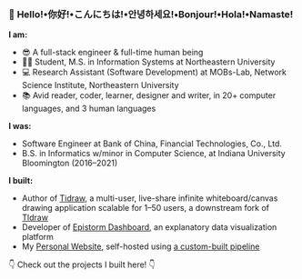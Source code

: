 ### 👋 **Hello!**•**你好!**•**こんにちは!**•**안녕하세요!**•**Bonjour!**•**Hola!**•**Namaste!** 

__I am:__
- 😎 A full-stack engineer & full-time human being
- 👨‍🎓 Student, M.S. in Information Systems at Northeastern University
- 💻 Research Assistant (Software Development) at MOBs-Lab, Network Science Institute, Northeastern University
- 📚 Avid reader, coder, learner, designer and writer, in 20+ computer languages, and 3 human languages


**I was:**
- Software Engineer at Bank of China, Financial Technologies, Co., Ltd.
- B.S. in Informatics w/minor in Computer Science, at Indiana University Bloomington (2016–2021)

__I built:__
- Author of [Tidraw](https://tidraw.com), a multi-user, live-share infinite whiteboard/canvas drawing application scalable for 1–50 users, a downstream fork of [Tldraw](https://github.com/tldraw/tldraw)
- Developer of [Epistorm Dashboard](https://fluforecast.epistorm.org), an explanatory data visualization platform
- My [Personal Website](https://www.porterwang.com), self-hosted using [a custom-built pipeline](TK)

👇 Check out the projects I built here! 👇
